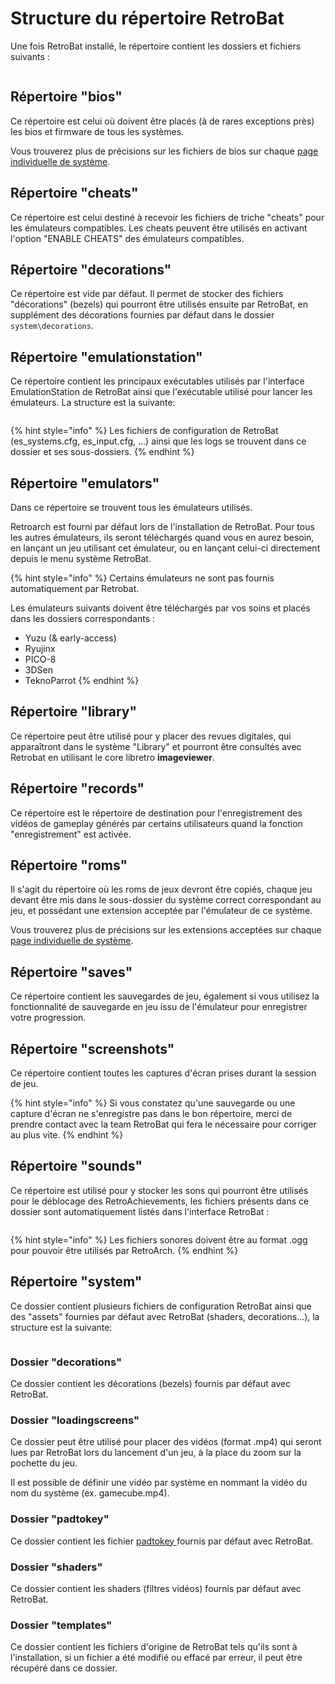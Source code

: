 # Structure du répertoire RetroBat

Une fois RetroBat installé, le répertoire contient les dossiers et fichiers suivants  :

<div align="left">

<figure><img src="https://i.imgur.com/CRVcysX.png" alt=""><figcaption></figcaption></figure>

</div>

## Répertoire "bios"&#x20;

Ce répertoire est celui où doivent être placés (à de rares exceptions près) les bios et firmware de tous les systèmes.

Vous trouverez plus de précisions sur les fichiers de bios sur chaque [page individuelle de système](https://wiki.retrobat.org/v/francais/systemes-and-emulateurs/supported-game-systems).&#x20;

## Répertoire "cheats"

Ce répertoire est celui destiné à recevoir les fichiers de triche "cheats" pour les émulateurs compatibles. Les cheats peuvent être utilisés en activant l'option "ENABLE CHEATS" des émulateurs compatibles.

## Répertoire "decorations"

Ce répertoire est vide par défaut. Il permet de stocker des fichiers "décorations" (bezels) qui pourront être utilisés ensuite par RetroBat, en supplément des décorations fournies par défaut dans le dossier `system\decorations`.

## Répertoire "emulationstation"

Ce répertoire contient les principaux exécutables utilisés par l'interface EmulationStation de RetroBat ainsi que l'exécutable utilisé pour lancer les émulateurs. La structure est la suivante:

<div align="left">

<figure><img src="https://i.imgur.com/vAXEckR.png" alt=""><figcaption></figcaption></figure>

</div>

{% hint style="info" %}
Les fichiers de configuration de RetroBat (es\_systems.cfg, es\_input.cfg, ...) ainsi que les logs se trouvent dans ce dossier et ses sous-dossiers.
{% endhint %}

## Répertoire "emulators"

Dans ce répertoire se trouvent tous les émulateurs utilisés.

Retroarch est fourni par défaut lors de l'installation de RetroBat. Pour tous les autres émulateurs, ils seront téléchargés quand vous en aurez besoin, en lançant un jeu utilisant cet émulateur, ou en lançant celui-ci directement depuis le menu système RetroBat.

{% hint style="info" %}
Certains émulateurs ne sont pas fournis automatiquement par Retrobat.&#x20;

Les émulateurs suivants doivent être téléchargés par vos soins et placés dans les dossiers correspondants :

* Yuzu (& early-access)
* Ryujinx
* PICO-8
* 3DSen
* TeknoParrot
{% endhint %}

## Répertoire "library"

Ce répertoire peut être utilisé pour y placer des revues digitales, qui apparaîtront dans le système "Library" et pourront être consultés avec Retrobat en utilisant le core libretro **imageviewer**.

## Répertoire "records"

Ce répertoire est le répertoire de destination pour l'enregistrement des vidéos de gameplay générés par certains utilisateurs quand la fonction "enregistrement" est activée.

## Répertoire "roms"

Il s'agit du répertoire où les roms de jeux devront être copiés, chaque jeu devant être mis dans le sous-dossier du système correct correspondant au jeu, et possédant une extension acceptée par l'émulateur de ce système.

Vous trouverez plus de précisions sur les extensions acceptées sur chaque [page individuelle de système](https://wiki.retrobat.org/v/francais/systemes-and-emulateurs/supported-game-systems).&#x20;

## Répertoire "saves"

Ce répertoire contient les sauvegardes de jeu, également si vous utilisez la fonctionnalité de sauvegarde en jeu issu de l'émulateur pour enregistrer votre progression.

## Répertoire "screenshots"

Ce répertoire contient toutes les captures d'écran prises durant la session de jeu.

{% hint style="info" %}
Si vous constatez qu'une sauvegarde ou une capture d'écran ne s'enregistre pas dans le bon répertoire, merci de prendre contact avec la team RetroBat qui fera le nécessaire pour corriger au plus vite.
{% endhint %}

## Répertoire "sounds"

Ce répertoire est utilisé pour y stocker les sons qui pourront être utilisés pour le déblocage des RetroAchievements, les fichiers présents dans ce dossier sont automatiquement listés dans l'interface RetroBat :

<div align="left">

<figure><img src="https://i.imgur.com/JRHEcpL.png" alt=""><figcaption></figcaption></figure>

</div>

{% hint style="info" %}
Les fichiers sonores doivent être au format .ogg pour pouvoir être utilisés par RetroArch.
{% endhint %}

## Répertoire "system"

Ce dossier contient plusieurs fichiers de configuration RetroBat ainsi que des "assets" fournies par défaut avec RetroBat (shaders, decorations...), la structure est la suivante:

<div align="left">

<figure><img src="https://i.imgur.com/PfED98M.png" alt=""><figcaption></figcaption></figure>

</div>

### Dossier "decorations"

Ce dossier contient les décorations (bezels) fournis par défaut avec RetroBat.

### Dossier "loadingscreens"

Ce dossier peut être utilisé pour placer des vidéos (format .mp4) qui seront lues par RetroBat lors du lancement d'un jeu, à la place du zoom sur la pochette du jeu.

Il est possible de définir une vidéo par système en nommant la vidéo du nom du système (ex. gamecube.mp4).

### Dossier "padtokey"

Ce dossier contient les fichier [padtokey ](../controleurs/pad2key.md#fichier-pad2key)fournis par défaut avec RetroBat.

### Dossier "shaders"

Ce dossier contient les shaders (filtres vidéos) fournis par défaut avec RetroBat.

### Dossier "templates"

Ce dossier contient les fichiers d'origine de RetroBat tels qu'ils sont à l'installation, si un fichier a été modifié ou effacé par erreur, il peut être récupéré dans ce dossier.
